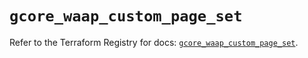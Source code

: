 # `gcore_waap_custom_page_set`

Refer to the Terraform Registry for docs: [`gcore_waap_custom_page_set`](https://registry.terraform.io/providers/g-core/gcore/0.31.1/docs/resources/waap_custom_page_set).
